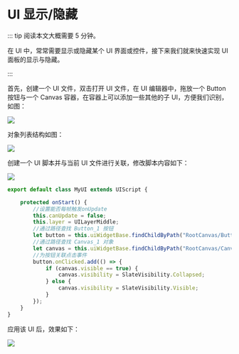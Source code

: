 # UI 显示/隐藏

::: tip 阅读本文大概需要 5 分钟。

在 UI 中，常常需要显示或隐藏某个 UI 界面或控件，接下来我们就来快速实现 UI 面板的显示与隐藏。

:::

首先，创建一个 UI 文件，双击打开 UI 文件，在 UI 编辑器中，拖放一个 Button 按钮与一个 Canvas 容器，在容器上可以添加一些其他的子 UI，方便我们识别，如图：

![](https://wstatic-a1.233leyuan.com/productdocs/static/boxcnA2ZrKUwLlZy90l5Gub9Hzb.png)

对象列表结构如图：

![](https://wstatic-a1.233leyuan.com/productdocs/static/boxcnuQqnnLDTHh2RpkNe93exkc.png)

创建一个 UI 脚本并与当前 UI 文件进行关联，修改脚本内容如下：

![](https://wstatic-a1.233leyuan.com/productdocs/static/boxcnFXT2D5yAfYW2ULA8BeRBqh.gif)

```typescript
export default class MyUI extends UIScript {

	protected onStart() {
		//设置能否每帧触发onUpdate
		this.canUpdate = false;
		this.layer = UILayerMiddle;
		//通过路径查找 Button_1 按钮
		let button = this.uiWidgetBase.findChildByPath("RootCanvas/Button_1") as Button;
		//通过路径查找 Canvas_1 对象
		let canvas = this.uiWidgetBase.findChildByPath("RootCanvas/Canvas_1") as Canvas;
		//为按钮关联点击事件
		button.onClicked.add(() => {
			if (canvas.visible == true) {
				canvas.visibility = SlateVisibility.Collapsed;
			} else {
				canvas.visibility = SlateVisibility.Visible;
			}
		});
	}
}
```

应用该 UI 后，效果如下：

![](https://wstatic-a1.233leyuan.com/productdocs/static/boxcntXETaEbAFAm5kYSJJPhK2d.gif)